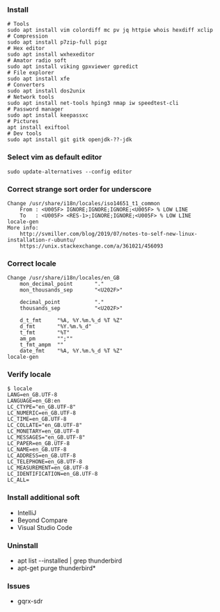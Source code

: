 ### Install

    # Tools
    sudo apt install vim colordiff mc pv jq httpie whois hexdiff xclip 
    # Compression
    sudo apt install p7zip-full pigz
    # Hex editor
    sudo apt install wxhexeditor
    # Amator radio soft
    sudo apt install viking gpxviewer gpredict
    # File explorer
    sudo apt install xfe
    # Converters
    sudo apt install dos2unix
    # Network tools
    sudo apt install net-tools hping3 nmap iw speedtest-cli
    # Password manager
    sudo apt install keepassxc
    # Pictures
    apt install exiftool
    # Dev tools
    sudo apt install git gitk openjdk-??-jdk



### Select vim as default editor

    sudo update-alternatives --config editor



### Correct strange sort order for underscore

    Change /usr/share/i18n/locales/iso14651_t1_common
        From : <U005F> IGNORE;IGNORE;IGNORE;<U005F> % LOW LINE
        To   : <U005F> <RES-1>;IGNORE;IGNORE;<U005F> % LOW LINE
    locale-gen
    More info:
        http://svmiller.com/blog/2019/07/notes-to-self-new-linux-installation-r-ubuntu/
        https://unix.stackexchange.com/a/361021/456093



### Correct locale
    Change /usr/share/i18n/locales/en_GB
        mon_decimal_point       "."
        mon_thousands_sep       "<U202F>"

        decimal_point           "."
        thousands_sep           "<U202F>"
    
        d_t_fmt     "%A, %Y.%m.%_d %T %Z"
        d_fmt       "%Y.%m.%_d"
        t_fmt       "%T"
        am_pm       "";""
        t_fmt_ampm  ""
        date_fmt    "%A, %Y.%m.%_d %T %Z"
    locale-gen



### Verify locale

    $ locale
    LANG=en_GB.UTF-8
    LANGUAGE=en_GB:en
    LC_CTYPE="en_GB.UTF-8"
    LC_NUMERIC=en_GB.UTF-8
    LC_TIME=en_GB.UTF-8
    LC_COLLATE="en_GB.UTF-8"
    LC_MONETARY=en_GB.UTF-8
    LC_MESSAGES="en_GB.UTF-8"
    LC_PAPER=en_GB.UTF-8
    LC_NAME=en_GB.UTF-8
    LC_ADDRESS=en_GB.UTF-8
    LC_TELEPHONE=en_GB.UTF-8
    LC_MEASUREMENT=en_GB.UTF-8
    LC_IDENTIFICATION=en_GB.UTF-8
    LC_ALL=



### Install additional soft

  * IntelliJ
  * Beyond Compare
  * Visual Studio Code



### Uninstall

  * apt list --installed | grep thunderbird
  * apt-get purge thunderbird*



### Issues

  * gqrx-sdr

